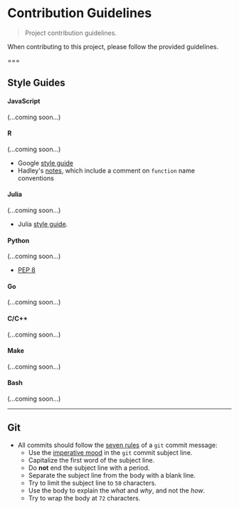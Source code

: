 Contribution Guidelines
===
> Project contribution guidelines.

When contributing to this project, please follow the provided guidelines.

===
## Style Guides

#### JavaScript

(...coming soon...)


#### R

(...coming soon...)

*   Google [style guide](https://google.github.io/styleguide/Rguide.xml)
*   Hadley's [notes](http://adv-r.had.co.nz/OO-essentials.html), which include a comment on `function` name conventions


#### Julia

(...coming soon...)

*   Julia [style guide][julia-style-guide].


#### Python

(...coming soon...)

*   [PEP 8](https://www.python.org/dev/peps/pep-0008/)


#### Go

(...coming soon...)


#### C/C++

(...coming soon...)


#### Make

(...coming soon...)


#### Bash

(...coming soon...)


---
## Git

*   All commits should follow the [seven rules][git-seven-rules] of a `git` commit message:
    -   Use the [imperative mood][imperative-mood] in the `git` commit subject line.
    -   Capitalize the first word of the subject line.
    -   Do __not__ end the subject line with a period.
    -   Separate the subject line from the body with a blank line.
    -   Try to limit the subject line to `50` characters.
    -   Use the body to explain the *what* and *why*, and not the *how*.
    -   Try to wrap the body at `72` characters. 




<!-- <links> -->
[git-seven-rules]: http://chris.beams.io/posts/git-commit/
[imperative-mood]: https://en.wikipedia.org/wiki/Imperative_mood

[julia-style-guide]: http://docs.julialang.org/en/release-0.4/manual/style-guide/
<!-- </links> -->
